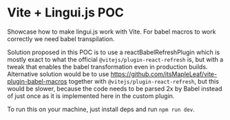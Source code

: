# Vite + Lingui.js POC

Showcase how to make lingui.js work with Vite.
For babel macros to work correctly we need babel transpilation.

Solution proposed in this POC is to use a reactBabelRefreshPlugin which is mostly exact to what the official `@vitejs/plugin-react-refresh` is, but with a tweak that enables the babel transformation even in production builds.
Alternative solution would be to use https://github.com/itsMapleLeaf/vite-plugin-babel-macros together with `@vitejs/plugin-react-refresh`, but this would be slower, because the code needs to be parsed 2x by Babel instead of just once as it is implemented here in the custom plugin.

To run this on your machine, just install deps and run `npm run dev`.
